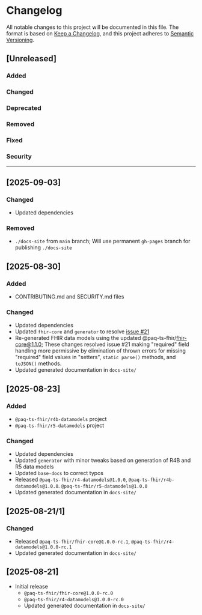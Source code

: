 # Changelog

All notable changes to this project will be documented in this file.
The format is based on [Keep a Changelog](https://keepachangelog.com/en/1.1.0/), and this project adheres to [Semantic Versioning](https://semver.org/spec/v2.0.0.html).

## [Unreleased]

### Added

### Changed

### Deprecated

### Removed

### Fixed

### Security

---

## [2025-09-03]

### Changed

- Updated dependencies

### Removed

- `./docs-site` from `main` branch; Will use permanent `gh-pages` branch for publishing `./docs-site`


## [2025-08-30]

### Added

- CONTRIBUTING.md and SECURITY.md files

### Changed

- Updated dependencies
- Updated `fhir-core` and `generator` to resolve [issue #21](https://github.com/Paqrat76/ts-fhir-datamodels/issues/21)
- Re-generated FHIR data models using the updated @paq-ts-fhir/fhir-core@1.1.0; These changes resolved issue #21
  making "required" field handling more permissive by elimination of thrown errors for missing "required" field
  values in "setters", `static parse()` methods, and `toJSON()` methods.
- Updated generated documentation in `docs-site/`


## [2025-08-23]

### Added

- `@paq-ts-fhir/r4b-datamodels` project
- `@paq-ts-fhir/r5-datamodels` project

### Changed

- Updated dependencies
- Updated `generator` with minor tweaks based on generation of R4B and R5 data models
- Updated `base-docs` to correct typos
- Released `@paq-ts-fhir/r4-datamodels@1.0.0`, `@paq-ts-fhir/r4b-datamodels@1.0.0`. `@paq-ts-fhir/r5-datamodels@1.0.0`
- Updated generated documentation in `docs-site/`


## [2025-08-21/1]

### Changed

- Released `@paq-ts-fhir/fhir-core@1.0.0-rc.1`, `@paq-ts-fhir/r4-datamodels@1.0.0-rc.1`
- Updated generated documentation in `docs-site/`


## [2025-08-21]

- Initial release
  - `@paq-ts-fhir/fhir-core@1.0.0-rc.0`
  - `@paq-ts-fhir/r4-datamodels@1.0.0-rc.0`
  - Updated generated documentation in `docs-site/`

